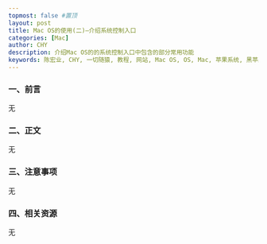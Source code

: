 ```yaml
---
topmost: false #置顶
layout: post
title: Mac OS的使用(二)—介绍系统控制入口
categories: [Mac]
author: CHY
description: 介绍Mac OS的的系统控制入口中包含的部分常用功能
keywords: 陈宏业, CHY, 一切随猿, 教程, 网站, Mac OS, OS, Mac, 苹果系统, 黑苹果, 小米, XiaoMi笔记本, XiaoMi, 笔记本, 15 Pro
---
```


### 一、前言
无

### 二、正文
无

### 三、注意事项
无

### 四、相关资源
无
